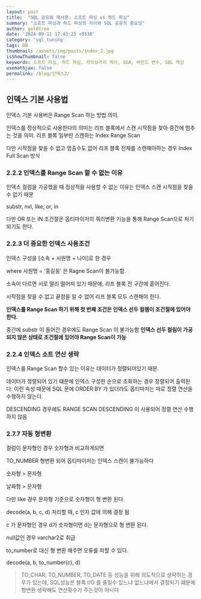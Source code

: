 ```yaml
---
layout: post
title:  "SQL 공유와 재사용: 소프트 파싱 vs 하드 파싱"
summary: "소프트 파싱과 하드 파싱의 차이와 SQL 공유의 중요성"
author: goldtree
date: '2024-09-11 17:43:23 +0530'
category: 'sql_tuning'
tags: DB
thumbnail: /assets/img/posts/index_2.jpg
isShowThumbnail: false
keywords: 소프트 파싱, 하드 파싱, 라이브러리 캐시, SGA, 바인드 변수, SQL 캐싱
usemathjax: false
permalink: /blog/인덱스2/
---
```



## 인덱스 기본 사용법

인덱스 기본 사용버은 Range Scan 하는 방법 의미.

인덱스를 정상적으로 사용한다의 의미는 리프 블록에서 스캔 시작점을 찾아 중간에 멈추는 것을 의미. 리프 블록 일부만 스캔하는 Index Range Scan

다만 시작점을 찾을 수 없고 멈출수도 없어 리프 블록 전체를 스캔해야하는 경우 Index Full Scan 방식

### 2.2.2 인덱스를 Range Scan 할 수 없는 이유

인덱스 컬럼을 가공했을 때 정상적을 사용할 수 없는 이유는 인덱스 스캔 시작점을 찾을 수 없기 때문

substr, nvl, like, or, in

다만 OR 또는 IN 조건절은 옵티마이저의 쿼리변환 기능을 통해 Range Scan으로 처기되기도 한다.

### 2.2.3 더 중요한 인덱스 사용조건

인덱스 구성을 [소속 + 사원명 + 나이]로 한 경우

where 사원명 = ‘홍길동’ 은 Ragne Scan이 불가능함.

소속이 다르면 서로 멀리 떨어져 있기 때문에, 리프 블록 전 구간에 흩어진다.

시작점을 찾을 수 없고 끝점을 알 수 없어 리프 블록 모두 스캔해야 한다. 

**인덱스를 Range Scan 하기 위해 첫 번째 조건은 인덱스 선두 컬렘이 조건절에 있어야 한다.**

중간에 substr 이 들어간 경우에도 Range Scan 이 불가능함 **인덱스 선두 컬림이 가공되지 않은 상태로 조건절에 있어야 Range Scan이 가능**

### 2.2.4 인덱스 소트 연산 생략

인덱스를 Range Scan 할수 있는 이유는 데이터가 정렬되어있기 때문.

데이터가 정렬되어 있기 떄문에 인덱스 구성한 순으로 조회하는 경우 정렬되어 출력된다. 이런 속성 때문에 SQL 문에 ORDER BY 가 있더라도 옵티마저는 따로 정렬 연산을 수행하지 않는다.

DESCENDING 경우에도 RANGE SCAN DESCENDING 이 사용되어 정렬 연산 수행 하지 않음

### 2.7.7 자동 형변환

컬럼이 문자형인 경우 숫자형과 비교하게되면 

TO_NUMBER 형변환 되어 옵티마이저는 인덱스 스캔이 불가능하다

숫자형 > 문자형 

날짜형 > 문자형

다만 like 경우 문자형 기준으로 숫자형이 형 변환 된다.

decode(a, b, c, d) 처리할 때, c 인자 값에 의해 결정 됨

c 가 문자형인 경우 d가 숫자형이면 d는 문자형으로 형 변환 된다.

null값인 경우 varchar2로 취급

to_number로 대신 형 변환 해주면 오류를 피할 수 있다.

decode(a, b, to_number(c), d)

> TO_CHAR, TO_NUMBER, TO_DATE 등 성능을 위해 의도적으로 생략하는 경우가 있는데, SQL성능은 블록 I/O 를 줄일수 있느냐 없느냐에서 결정되기 떄문에 형변환 생략해도 연산횟수가 주는것이 아니다
> 
